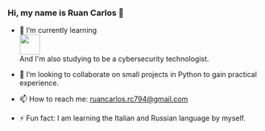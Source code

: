 ### Hi, my name is Ruan Carlos 👋

- 🌱 I’m currently learning <br>
  <img src="https://cdn.jsdelivr.net/gh/devicons/devicon/icons/python/python-original-wordmark.svg" width="40" height="40"/>         
And I'm also studying to be a cybersecurity technologist.
          
- 👯 I’m looking to collaborate on small projects in Python to gain practical experience.
- 📫 How to reach me: ruancarlos.rc794@gmail.com
- ⚡ Fun fact: I am learning the Italian and Russian language by myself.
